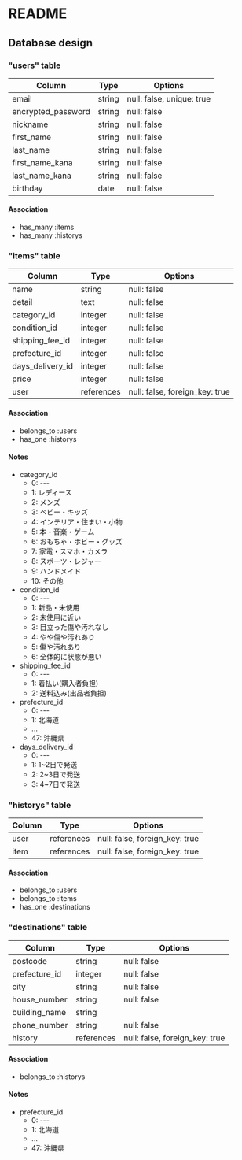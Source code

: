 # README

## Database design

### "users" table

| Column             | Type       | Options                        |
| ------------------ | ---------- | ------------------------------ |
| email              | string     | null: false, unique: true      |
| encrypted_password | string     | null: false                    |
| nickname           | string     | null: false                    |
| first_name         | string     | null: false                    |
| last_name          | string     | null: false                    |
| first_name_kana    | string     | null: false                    |
| last_name_kana     | string     | null: false                    |
| birthday           | date       | null: false                    |

#### Association
- has_many :items
- has_many :historys

### "items" table

| Column             | Type       | Options                        |
| ------------------ | ---------- | ------------------------------ |
| name               | string     | null: false                    |
| detail             | text       | null: false                    |
| category_id        | integer    | null: false                    |
| condition_id       | integer    | null: false                    |
| shipping_fee_id    | integer    | null: false                    |
| prefecture_id      | integer    | null: false                    |
| days_delivery_id   | integer    | null: false                    |
| price              | integer    | null: false                    |
| user               | references | null: false, foreign_key: true |

#### Association
- belongs_to :users
- has_one    :historys

#### Notes

* category_id
  * 0: ---
  * 1: レディース
  * 2: メンズ
  * 3: ベビー・キッズ
  * 4: インテリア・住まい・小物
  * 5: 本・音楽・ゲーム
  * 6: おもちゃ・ホビー・グッズ
  * 7: 家電・スマホ・カメラ
  * 8: スポーツ・レジャー
  * 9: ハンドメイド
  * 10: その他
* condition_id
  * 0: ---
  * 1: 新品・未使用
  * 2: 未使用に近い
  * 3: 目立った傷や汚れなし
  * 4: やや傷や汚れあり
  * 5: 傷や汚れあり
  * 6: 全体的に状態が悪い
* shipping_fee_id
  * 0: ---
  * 1: 着払い(購入者負担)
  * 2: 送料込み(出品者負担)
* prefecture_id
  * 0: ---
  * 1: 北海道
  * ...
  * 47: 沖縄県
* days_delivery_id
  * 0: ---
  * 1: 1~2日で発送
  * 2: 2~3日で発送
  * 3: 4~7日で発送

### "historys" table

| Column             | Type       | Options                        |
| ------------------ | ---------- | ------------------------------ |
| user               | references | null: false, foreign_key: true |
| item               | references | null: false, foreign_key: true |

#### Association
- belongs_to :users
- belongs_to :items
- has_one    :destinations

### "destinations" table

| Column             | Type       | Options                        |
| ------------------ | ---------- | ------------------------------ |
| postcode           | string     | null: false                    |
| prefecture_id      | integer    | null: false                    |
| city               | string     | null: false                    |
| house_number       | string     | null: false                    |
| building_name      | string     |                                |
| phone_number       | string     | null: false                    |
| history            | references | null: false, foreign_key: true |

#### Association
- belongs_to :historys

#### Notes

* prefecture_id
  * 0: ---
  * 1: 北海道
  * ...
  * 47: 沖縄県